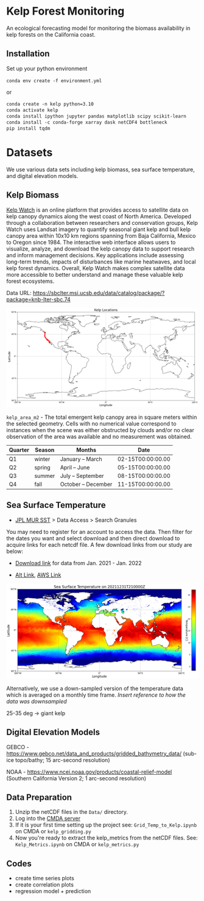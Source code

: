 # Kelp Forest Monitoring

An ecological forecasting model for monitoring the biomass availability in kelp forests on the California coast. 

## Installation

Set up your python environment

`conda env create -f environment.yml`

or 

```
conda create -n kelp python=3.10
conda activate kelp
conda install ipython jupyter pandas matplotlib scipy scikit-learn
conda install -c conda-forge xarray dask netCDF4 bottleneck
pip install tqdm
```


# Datasets

We use various data sets including kelp biomass, sea surface temperature, and digital elevation models.

## Kelp Biomass

[Kelp Watch](https://kelpwatch.org/) is an online platform that provides access to satellite data on kelp canopy dynamics along the west coast of North America. Developed through a collaboration between researchers and conservation groups, Kelp Watch uses Landsat imagery to quantify seasonal giant kelp and bull kelp canopy area within 10x10 km regions spanning from Baja California, Mexico to Oregon since 1984. The interactive web interface allows users to visualize, analyze, and download the kelp canopy data to support research and inform management decisions. Key applications include assessing long-term trends, impacts of disturbances like marine heatwaves, and local kelp forest dynamics. Overall, Kelp Watch makes complex satellite data more accessible to better understand and manage these valuable kelp forest ecosystems.

Data URL: https://sbclter.msi.ucsb.edu/data/catalog/package/?package=knb-lter-sbc.74

![](Figures/kelp_california.png)

`kelp_area_m2` - The total emergent kelp canopy area in square meters within the selected geometry. Cells with no numerical value correspond to instances when the scene was either obstructed by clouds and/or no clear observation of the area was available and no measurement was obtained.


| Quarter | Season        | Months                  | Date              |
| ------- | ------------- | ----------------------- | ----------------- |
| Q1      | winter        | January – March         | 02-15T00:00:00.00 |
| Q2      | spring        | April – June            | 05-15T00:00:00.00 |
| Q3      | summer        | July – September        | 08-15T00:00:00.00 |
| Q4      | fall          | October – December      | 11-15T00:00:00.00 |


## Sea Surface Temperature
- [JPL MUR SST](https://podaac.jpl.nasa.gov/dataset/MUR-JPL-L4-GLOB-v4.1) > Data Access > Search Granules

You may need to register for an account to access the data. Then filter for the dates you want and select download and then direct download to acquire links for each netcdf file. A few download links from our study are below:

- [Download link](https://search.earthdata.nasa.gov/downloads/4436350485) for data from Jan. 2021 - Jan. 2022

- [Alt Link](https://cmr.earthdata.nasa.gov/virtual-directory/collections/C1996881146-POCLOUD/temporal), [AWS Link](https://registry.opendata.aws/mur/#usageexa)

![](Figures/temperature_map.png)

Alternatively, we use a down-sampled version of the temperature data which is averaged on a monthly time frame. *Insert reference to how the data was downsampled*

25-35 deg -> giant kelp

## Digital Elevation Models

GEBCO - https://www.gebco.net/data_and_products/gridded_bathymetry_data/ (sub-ice topo/bathy; 15 arc-second resolution)

NOAA - https://www.ncei.noaa.gov/products/coastal-relief-model (Southern California Version 2; 1 arc-second resolution)

## Data Preparation

1. Unzip the netCDF files in the `Data/` directory.
2. Log into the [CMDA server](https://hub.jpl-cmda.org/)
3. If it is your first time setting up the project see: `Grid_Temp_to_Kelp.ipynb` on CMDA or `kelp_gridding.py`
4. Now you're ready to extract the kelp_metrics from the netCDF files. See: `Kelp_Metrics.ipynb` on CMDA or `kelp_metrics.py`

## Codes

- create time series plots
- create correlation plots
- regression model + prediction
